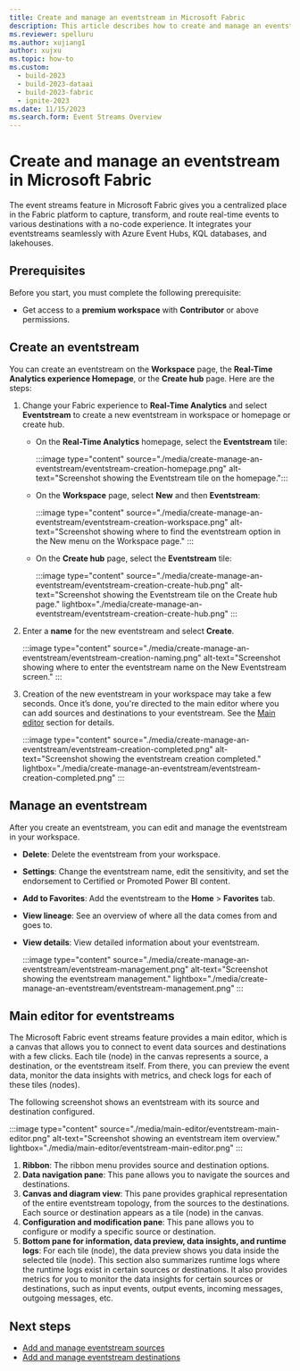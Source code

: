 ```yaml
---
title: Create and manage an eventstream in Microsoft Fabric
description: This article describes how to create and manage an eventstream item with Microsoft Fabric event streams feature.
ms.reviewer: spelluru
ms.author: xujiang1
author: xujxu
ms.topic: how-to
ms.custom:
  - build-2023
  - build-2023-dataai
  - build-2023-fabric
  - ignite-2023
ms.date: 11/15/2023
ms.search.form: Event Streams Overview
---
```


# Create and manage an eventstream in Microsoft Fabric

The event streams feature in Microsoft Fabric gives you a centralized place in the Fabric platform to capture, transform, and route real-time events to various destinations with a no-code experience. It integrates your eventstreams seamlessly with Azure Event Hubs, KQL databases, and lakehouses.

## Prerequisites

Before you start, you must complete the following prerequisite:

- Get access to a **premium workspace** with **Contributor** or above permissions.

## Create an eventstream

You can create an eventstream on the **Workspace** page, the **Real-Time Analytics experience Homepage**, or the **Create hub** page. Here are the steps:

1. Change your Fabric experience to **Real-Time Analytics** and select **Eventstream** to create a new eventstream in workspace or homepage or create hub.

   - On the **Real-Time Analytics** homepage, select the **Eventstream** tile:

       :::image type="content" source="./media/create-manage-an-eventstream/eventstream-creation-homepage.png" alt-text="Screenshot showing the Eventstream tile on the homepage.":::

   - On the **Workspace** page, select **New** and then **Eventstream**:

       :::image type="content" source="./media/create-manage-an-eventstream/eventstream-creation-workspace.png" alt-text="Screenshot showing where to find the eventstream option in the New menu on the Workspace page." :::

   - On the **Create hub** page, select the **Eventstream** tile:

       :::image type="content" source="./media/create-manage-an-eventstream/eventstream-creation-create-hub.png" alt-text="Screenshot showing the Eventstream tile on the Create hub page." lightbox="./media/create-manage-an-eventstream/eventstream-creation-create-hub.png" :::

1. Enter a **name** for the new eventstream and select **Create**.

   :::image type="content" source="./media/create-manage-an-eventstream/eventstream-creation-naming.png" alt-text="Screenshot showing where to enter the eventstream name on the New Eventstream screen." :::

1. Creation of the new eventstream in your workspace may take a few seconds. Once it’s done, you're directed to the main editor where you can add sources and destinations to your eventstream. See the [Main editor](#main-editor-for-eventstreams) section for details.

   :::image type="content" source="./media/create-manage-an-eventstream/eventstream-creation-completed.png" alt-text="Screenshot showing the eventstream creation completed." lightbox="./media/create-manage-an-eventstream/eventstream-creation-completed.png" :::

## Manage an eventstream

After you create an eventstream, you can edit and manage the eventstream in your workspace.

- **Delete**: Delete the eventstream from your workspace.
- **Settings**: Change the eventstream name, edit the sensitivity, and set the endorsement to Certified or Promoted Power BI content.
- **Add to Favorites**: Add the eventstream to the **Home** > **Favorites** tab.
- **View lineage**: See an overview of where all the data comes from and goes to.
- **View details**: View detailed information about your eventstream.

    :::image type="content" source="./media/create-manage-an-eventstream/eventstream-management.png" alt-text="Screenshot showing the eventstream management." lightbox="./media/create-manage-an-eventstream/eventstream-management.png" :::

## Main editor for eventstreams

The Microsoft Fabric event streams feature provides a main editor, which is a canvas that allows you to connect to event data sources and destinations with a few clicks. Each tile (node) in the canvas represents a source, a destination, or the eventstream itself. From there, you can preview the event data, monitor the data insights with metrics, and check logs for each of these tiles (nodes).

The following screenshot shows an eventstream with its source and destination configured.

:::image type="content" source="./media/main-editor/eventstream-main-editor.png" alt-text="Screenshot showing an eventstream item overview." lightbox="./media/main-editor/eventstream-main-editor.png" :::

1. **Ribbon**: The ribbon menu provides source and destination options.
2. **Data navigation pane**: This pane allows you to navigate the sources and destinations.
3. **Canvas and diagram view**: This pane provides graphical representation of the entire eventstream topology, from the sources to the destinations. Each source or destination appears as a tile (node) in the canvas.
4. **Configuration and modification pane**: This pane allows you to configure or modify a specific source or destination.
5. **Bottom pane for information, data preview, data insights, and runtime logs**: For each tile (node), the data preview shows you data inside the selected tile (node). This section also summarizes runtime logs where the runtime logs exist in certain sources or destinations. It also provides metrics for you to monitor the data insights for certain sources or destinations, such as input events, output events, incoming messages, outgoing messages, etc.

## Next steps

- [Add and manage eventstream sources](./add-manage-eventstream-sources.md)
- [Add and manage eventstream destinations](./add-manage-eventstream-destinations.md)
